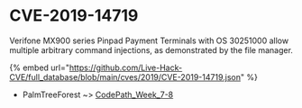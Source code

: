 # CVE-2019-14719

Verifone MX900 series Pinpad Payment Terminals with OS 30251000 allow multiple arbitrary command injections, as demonstrated by the file manager.

{% embed url="https://github.com/Live-Hack-CVE/full_database/blob/main/cves/2019/CVE-2019-14719.json" %}


* PalmTreeForest ~> [CodePath_Week_7-8](https://zeste.alice-snow.ru/2019/database/cve-2019-14719/codepath_week_7-8-palmtreeforest)